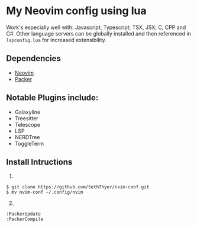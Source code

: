# My Neovim config using lua

Work's especially well with: Javascript, Typescript; TSX, JSX; C, CPP and C#.
Other language servers can be globally installed and then referenced in `lspconfig.lua` for increased extensibility.

## Dependencies
* <a href="https://github.com/neovim/neovim">Neovim</a>
* <a href="https://github.com/wbthomason/packer.nvim">Packer</a>

## Notable Plugins include:
+ Galaxyline
+ Treesitter
+ Telescope
+ LSP
+ NERDTree
+ ToggleTerm
## Install Intructions
1.
```
$ git clone https://github.com/SethThyer/nvim-conf.git
$ mv nvim-conf ~/.config/nvim
```
2.
```
:PackerUpdate
:PackerCompile
```

